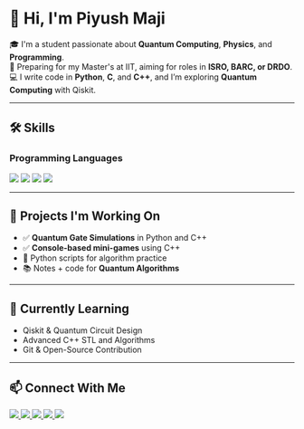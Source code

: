 # 👋 Hi, I'm Piyush Maji

🎓 I'm a student passionate about **Quantum Computing**, **Physics**, and **Programming**.  
🧠 Preparing for my Master's at IIT, aiming for roles in **ISRO, BARC, or DRDO**.  
💻 I write code in **Python**, **C**, and **C++**, and I’m exploring **Quantum Computing** with Qiskit.

---

## 🛠️ Skills

### Programming Languages  
<p align="left">
  <img src="https://img.shields.io/badge/C-00599C?style=for-the-badge&logo=c&logoColor=white" />
  <img src="https://img.shields.io/badge/C++-00599C?style=for-the-badge&logo=cplusplus&logoColor=white" />
  <img src="https://img.shields.io/badge/Python-3776AB?style=for-the-badge&logo=python&logoColor=white" />
  <img src="https://img.shields.io/badge/Qiskit-6929C4?style=for-the-badge&logo=ibm&logoColor=white" />
</p>

---

## 🔭 Projects I'm Working On
- ✅ **Quantum Gate Simulations** in Python and C++
- ✅ **Console-based mini-games** using C++
- 🧪 Python scripts for algorithm practice
- 📚 Notes + code for **Quantum Algorithms**

---

## 🌱 Currently Learning
- Qiskit & Quantum Circuit Design  
- Advanced C++ STL and Algorithms  
- Git & Open-Source Contribution

---

## 📫 Connect With Me

<p align="left">
  <a href="mailto:piyushmaji6595@gmail.com">
    <img src="https://img.shields.io/badge/Email-D14836?style=for-the-badge&logo=gmail&logoColor=white"/>
  </a>
  <a href="https://www.linkedin.com/in/piyush-maji-769aa4228/" target="_blank">
    <img src="https://img.shields.io/badge/LinkedIn-0A66C2?style=for-the-badge&logo=linkedin&logoColor=white"/>
  </a>
  <a href="https://github.com/Piyush314159" target="_blank">
    <img src="https://img.shields.io/badge/GitHub-333333?style=for-the-badge&logo=github&logoColor=white"/>
  </a>
  <a href="https://www.instagram.com/pi_yush_314/" target="_blank">
    <img src="https://img.shields.io/badge/Instagram-E4405F?style=for-the-badge&logo=instagram&logoColor=white"/>
  </a>
  <a href="https://www.facebook.com/piyush.maji65" target="_blank">
    <img src="https://img.shields.io/badge/Facebook-1877F2?style=for-the-badge&logo=facebook&logoColor=white"/>
  </a>
</p>
